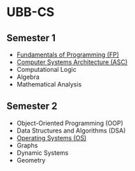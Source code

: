 # UBB-CS
## Semester 1
- [Fundamentals of Programming (FP)](https://github.com/protdm22/UBB-FP)
- [Computer Systems Architecture (ASC)](https://github.com/protdm22/UBB-ASC)
- Computational Logic
- Algebra
- Mathematical Analysis
## Semester 2
- Object-Oriented Programming (OOP)
- Data Structures and Algorithms (DSA)
- [Operating Systems (OS)](https://github.com/protdm22/UBB-OS)
- Graphs
- Dynamic Systems
- Geometry

